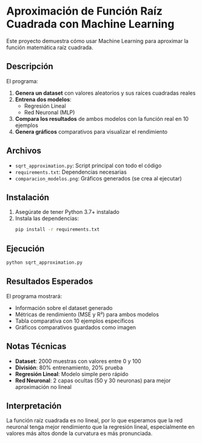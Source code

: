 # Aproximación de Función Raíz Cuadrada con Machine Learning

Este proyecto demuestra cómo usar Machine Learning para aproximar la función matemática raíz cuadrada.

## Descripción

El programa:
1. **Genera un dataset** con valores aleatorios y sus raíces cuadradas reales
2. **Entrena dos modelos**:
   - Regresión Lineal
   - Red Neuronal (MLP)
3. **Compara los resultados** de ambos modelos con la función real en 10 ejemplos
4. **Genera gráficos** comparativos para visualizar el rendimiento

## Archivos

- `sqrt_approximation.py`: Script principal con todo el código
- `requirements.txt`: Dependencias necesarias
- `comparacion_modelos.png`: Gráficos generados (se crea al ejecutar)

## Instalación

1. Asegúrate de tener Python 3.7+ instalado
2. Instala las dependencias:
   ```bash
   pip install -r requirements.txt
   ```

## Ejecución

```bash
python sqrt_approximation.py
```

## Resultados Esperados

El programa mostrará:
- Información sobre el dataset generado
- Métricas de rendimiento (MSE y R²) para ambos modelos
- Tabla comparativa con 10 ejemplos específicos
- Gráficos comparativos guardados como imagen

## Notas Técnicas

- **Dataset**: 2000 muestras con valores entre 0 y 100
- **División**: 80% entrenamiento, 20% prueba
- **Regresión Lineal**: Modelo simple pero rápido
- **Red Neuronal**: 2 capas ocultas (50 y 30 neuronas) para mejor aproximación no lineal

## Interpretación

La función raíz cuadrada es no lineal, por lo que esperamos que la red neuronal tenga mejor rendimiento que la regresión lineal, especialmente en valores más altos donde la curvatura es más pronunciada.
